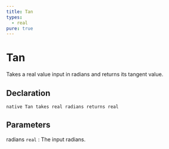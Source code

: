 ```yaml
---
title: Tan
types:
  - real
pure: true
---
```


# Tan
Takes a real value input in radians and returns its tangent value.

## Declaration

```jass
native Tan takes real radians returns real
```

## Parameters
radians `real`
: The input radians.
